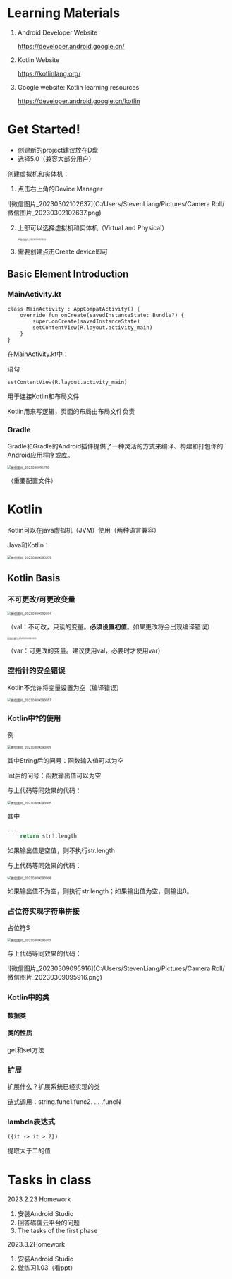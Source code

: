 # Learning Materials

1. Android Developer Website

	https://developer.android.google.cn/

2. Kotlin Website

	https://kotlinlang.org/

3. Google website: Kotlin learning resources

	https://developer.android.google.cn/kotlin

# Get Started!

- 创建新的project建议放在D盘
- 选择5.0（兼容大部分用户）

创建虚拟机和实体机：

1. 点击右上角的Device Manager

![微信图片_20230302102637](C:/Users/StevenLiang/Pictures/Camera Roll/微信图片_20230302102637.png)

2. 上部可以选择虚拟机和实体机（Virtual and Physical）

	<img src="C:/Users/StevenLiang/Pictures/Camera Roll/微信图片_20230302103512.png" alt="微信图片_20230302103512" style="zoom:33%;" />

3. 需要创建点击Create device即可

## Basic Element Introduction

### MainActivity.kt

```
class MainActivity : AppCompatActivity() {
    override fun onCreate(savedInstanceState: Bundle?) {
        super.onCreate(savedInstanceState)
        setContentView(R.layout.activity_main)
    }
}
```

在MainActivity.kt中：

语句

```
setContentView(R.layout.activity_main)
```

用于连接Kotlin和布局文件

Kotlin用来写逻辑，页面的布局由布局文件负责

### Gradle

Gradle和Gradle的Android插件提供了一种灵活的方式来编译、构建和打包你的Android应用程序或库。

<img src="C:/Users/StevenLiang/Pictures/Camera Roll/微信图片_20230309102110.png" alt="微信图片_20230309102110" style="zoom:50%;" />

（重要配置文件）



# Kotlin

Kotlin可以在java虚拟机（JVM）使用（两种语言兼容）

Java和Kotlin：

<img src="C:/Users/StevenLiang/Pictures/Camera Roll/微信图片_20230309090705.png" alt="微信图片_20230309090705" style="zoom: 50%;" />

## Kotlin Basis

### 不可更改/可更改变量

<img src="C:/Users/StevenLiang/Pictures/Camera Roll/微信图片_20230309092004.png" alt="微信图片_20230309092004" style="zoom: 50%;" />

（val：不可改，只读的变量。**必须设置初值**。如果更改将会出现编译错误）

<img src="C:/Users/StevenLiang/Pictures/Camera Roll/微信图片_20230309092905.png" alt="微信图片_20230309092905" style="zoom: 33%;" />

（var：可更改的变量。建议使用val，必要时才使用var）

### 空指针的安全错误

Kotlin不允许将变量设置为空（编译错误）

<img src="C:/Users/StevenLiang/Pictures/Camera Roll/微信图片_20230309093057.png" alt="微信图片_20230309093057" style="zoom:50%;" />

### Kotlin中?的使用

例

<img src="C:/Users/StevenLiang/Pictures/Camera Roll/微信图片_20230309093901.png" alt="微信图片_20230309093901" style="zoom: 50%;" />

其中String后的问号：函数输入值可以为空

Int后的问号：函数输出值可以为空

与上代码等同效果的代码：

<img src="C:/Users/StevenLiang/Pictures/Camera Roll/微信图片_20230309093905.png" alt="微信图片_20230309093905" style="zoom:50%;" />

其中

```kotlin
...
	return str?.length
```

如果输出值是空值，则不执行str.length

与上代码等同效果的代码：

<img src="C:/Users/StevenLiang/Pictures/Camera Roll/微信图片_20230309093908.png" alt="微信图片_20230309093908" style="zoom:50%;" />

如果输出值不为空，则执行str.length；如果输出值为空，则输出0。

### 占位符实现字符串拼接

占位符$

<img src="C:/Users/StevenLiang/Pictures/Camera Roll/微信图片_20230309095913.png" alt="微信图片_20230309095913" style="zoom:50%;" />

与上代码等同效果的代码：

![微信图片_20230309095916](C:/Users/StevenLiang/Pictures/Camera Roll/微信图片_20230309095916.png)

### Kotlin中的类

#### 数据类

#### 类的性质

get和set方法

### 扩展

扩展什么？扩展系统已经实现的类

链式调用：string.func1.func2. ... .funcN

### lambda表达式

```
({it -> it > 2})
```

提取大于二的值







# Tasks in class

2023.2.23 Homework

1. 安装Android Studio
2. 回答砺儒云平台的问题
3. The tasks of the first phase

2023.3.2Homework

1. 安装Android Studio
2. 做练习1.03（看ppt）



